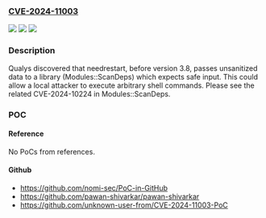 ### [CVE-2024-11003](https://cve.mitre.org/cgi-bin/cvename.cgi?name=CVE-2024-11003)
![](https://img.shields.io/static/v1?label=Product&message=needrestart&color=blue)
![](https://img.shields.io/static/v1?label=Version&message=0%20&color=brightgreen)
![](https://img.shields.io/static/v1?label=Vulnerability&message=n%2Fa&color=blue)

### Description

Qualys discovered that needrestart, before version 3.8, passes unsanitized data to a library (Modules::ScanDeps) which expects safe input. This could allow a local attacker to execute arbitrary shell commands. Please see the related CVE-2024-10224 in Modules::ScanDeps.

### POC

#### Reference
No PoCs from references.

#### Github
- https://github.com/nomi-sec/PoC-in-GitHub
- https://github.com/pawan-shivarkar/pawan-shivarkar
- https://github.com/unknown-user-from/CVE-2024-11003-PoC

